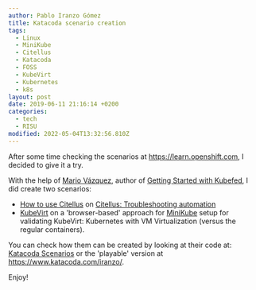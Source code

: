 ```yaml
---
author: Pablo Iranzo Gómez
title: Katacoda scenario creation
tags:
  - Linux
  - MiniKube
  - Citellus
  - Katacoda
  - FOSS
  - KubeVirt
  - Kubernetes
  - k8s
layout: post
date: 2019-06-11 21:16:14 +0200
categories:
  - tech
  - RISU
modified: 2022-05-04T13:32:56.810Z
---
```


After some time checking the scenarios at <https://learn.openshift.com>, I decided to give it a try.

With the help of [Mario Vázquez](https://linuxera.org), author of [Getting Started with Kubefed](https://learn.openshift.com/introduction/federated-clusters/), I did create two scenarios:

- [How to use Citellus](https://www.katacoda.com/iranzo/scenarios/citellus) on [Citellus: Troubleshooting automation](https://risuorg.github.io)
- [KubeVirt](https://www.katacoda.com/iranzo/scenarios/kubevirt) on a 'browser-based' approach for [MiniKube](https://kubevirt.io/quickstart_minikube/) setup for validating KubeVirt: Kubernetes with VM Virtualization (versus the regular containers).

You can check how them can be created by looking at their code at: [Katacoda Scenarios](https://github.com/iranzo/katacoda-scenarios) or the 'playable' version at <https://www.katacoda.com/iranzo/>.

Enjoy!
